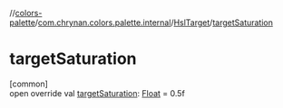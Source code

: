 //[colors-palette](../../../index.md)/[com.chrynan.colors.palette.internal](../index.md)/[HslTarget](index.md)/[targetSaturation](target-saturation.md)

# targetSaturation

[common]\
open override val [targetSaturation](target-saturation.md): [Float](https://kotlinlang.org/api/latest/jvm/stdlib/kotlin/-float/index.html) = 0.5f
